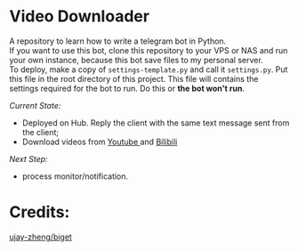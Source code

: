 # Video Downloader
A repository to learn how to write a telegram bot in Python.  
If you want to use this bot, clone this repository to your VPS or NAS and run your own instance, because this bot save files to my personal server.  
To deploy, make a copy of `settings-template.py` and call it `settings.py`. Put this file in the root directory of this project. This file will contains the settings required for the bot to run. Do this or **the bot won't run**.  

_Current State:_
* Deployed on Hub. Reply the client with the same text message sent from the client;
* Download videos from 
<a href="https://www.youtube.com/" target="_blank"> Youtube </a>
and 
<a href="https://www.bilibili.com/" target="_blank"> Bilibili </a>  
  
_Next Step:_ 
* process monitor/notification.  

# Credits:
<a href="https://github.com/ujay-zheng/biget" target="_blank"> ujay-zheng/biget </a>
